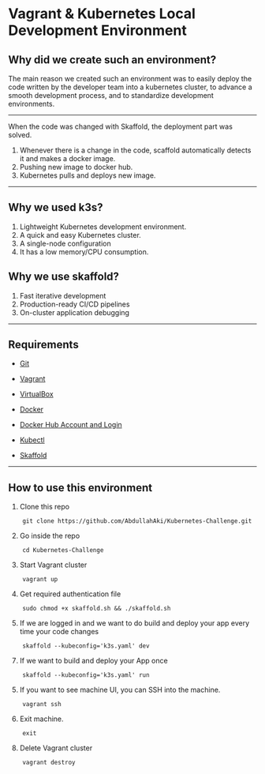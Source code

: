 # Vagrant & Kubernetes Local Development Environment

## Why did we create such an environment?

The main reason we created such an environment was to easily deploy the code written by the developer team into a kubernetes cluster, to advance a smooth development process, and to standardize development environments.

---

When the code was changed with Skaffold, the deployment part was solved.

1. Whenever there is a change in the code, scaffold automatically detects it and makes a docker image.
2. Pushing new image to docker hub.
3. Kubernetes pulls and deploys new image.


---
## Why we used k3s?
1. Lightweight Kubernetes development environment.
2. A quick and easy Kubernetes cluster.
3. A single-node configuration
4. It has a low memory/CPU consumption.

## Why we use skaffold?
1. Fast iterative development
2. Production-ready CI/CD pipelines
3. On-cluster application debugging
---
## Requirements

* [Git](https://git-scm.com/downloads)

* [Vagrant](https://www.vagrantup.com/downloads)

* [VirtualBox](https://www.virtualbox.org/wiki/VirtualBox)

* [Docker](https://docs.docker.com/engine/install/)

* [Docker Hub Account and Login](https://hub.docker.com/signup)

* [Kubectl](https://kubernetes.io/docs/tasks/tools/)

* [Skaffold](https://skaffold.dev/docs/install/)

---
## How to use this environment

1. Clone this repo
```
    git clone https://github.com/AbdullahAki/Kubernetes-Challenge.git
```
2. Go inside the repo
```
    cd Kubernetes-Challenge
```
3. Start Vagrant cluster
```
    vagrant up
```
4. Get required authentication file
```
    sudo chmod +x skaffold.sh && ./skaffold.sh
```
5. If we are logged in and we want to do build and deploy your app every time your code changes
```
    skaffold --kubeconfig='k3s.yaml' dev
```
7. If we want to build and deploy your App once
```
    skaffold --kubeconfig='k3s.yaml' run
```
5.  If you want to see machine UI, you can SSH into the machine.
```
    vagrant ssh
```
6. Exit machine.
```
    exit
```
8. Delete Vagrant cluster
```
    vagrant destroy
```